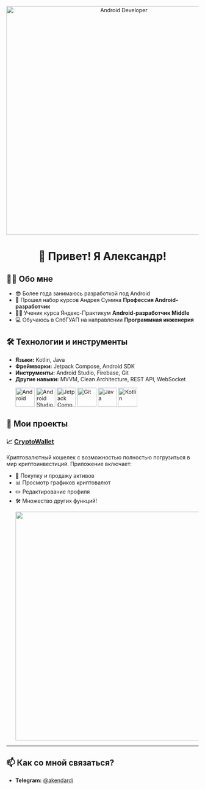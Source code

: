 
<!-- Анимация или картинка -->
<p align="center">
  <img src="https://user-images.githubusercontent.com/74038190/225813708-98b745f2-7d22-48cf-9150-083f1b00d6c9.gif" width="600" alt="Android Developer"/>
</p>

<h1 align="center">👋 Привет! Я Александр!</h1>


## 🧑‍💻 Обо мне
- 😎 Более года занимаюсь разработкой под Android
- 🧠 Прошел набор курсов Андрея Сумина **Профессия Android-разработчик**
- 👨‍🎓 Ученик курса Яндекс-Практикум **Android-разработчик Middle**
- 💻 Обучаюсь в СпбГУАП на направлении **Программная инженерия**

## 🛠️ Технологии и инструменты
- **Языки:** Kotlin, Java
- **Фреймворки:** Jetpack Compose, Android SDK
- **Инструменты:** Android Studio, Firebase, Git
- **Другие навыки:** MVVM, Clean Architecture, REST API, WebSocket <p align="start">
  <img src="https://upload.wikimedia.org/wikipedia/commons/d/d7/Android_robot.svg" alt="Android" height="50" />
  <img src="https://upload.wikimedia.org/wikipedia/commons/thumb/5/51/Android_Studio_Logo_2024.svg/1280px-Android_Studio_Logo_2024.svg.png" alt="Android Studio" height="50" />
  <img src="https://s.iimg.su/s/09/th_WHpJ2i063vH83Wf4R3jxSPvV1uwPlPa1NxWb3mWj.png" alt="Jetpack Compose" height="50" />
  <img src="https://s.iimg.su/s/09/th_Bpj8N4jcGOh0LFKAfjmruFaO0cMvR0c8Zsxmzfut.png" alt="Git" height="50" />
  <img src="https://s.iimg.su/s/09/th_hPyx61QY71RMVexdhoGcegx35KpVlfJ9QzDNqFFp.png" alt="Java" height="50" />
  <img src="https://upload.wikimedia.org/wikipedia/commons/7/74/Kotlin_Icon.png" alt="Kotlin" height="50" />
</p>

## 📱 Мои проекты

### 📈 [CryptoWallet](https://github.com/akendardi/CryptoWallet)
Криптовалютный кошелек с возможностью полностью погрузиться в мир криптоинвестиций. Приложение включает:
- 💸 Покупку и продажу активов  
- 📊 Просмотр графиков криптовалют  
- ✏️ Редактирование профиля  
- 🛠️ Множество других функций! <p align="start">
  <img src="https://s.iimg.su/s/09/FaIE8pFrNBtL4Qh3wZWzdE53JkuGmxjjUeAYkD0Q.png" width="600"/>
</p>

---


## 📫 Как со мной связаться?
- **Telegram:** [@akendardi](https://t.me/akendardi)


